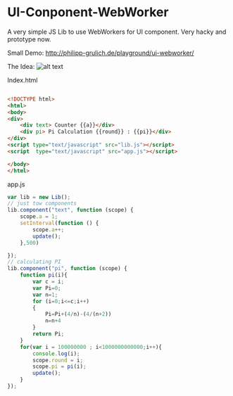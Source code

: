 # UI-Conponent-WebWorker
A very simple JS Lib to use WebWorkers for UI component.
Very hacky and prototype now.

Small Demo:
http://philipp-grulich.de/playground/ui-webworker/

The Idea:
![alt text](http://www.gliffy.com/go/publish/image/7372263/L.png)


Index.html

```html

<!DOCTYPE html>
<html>
<body>
<div>
    <div text> Counter {{a}}</div>
    <div pi> Pi Calculation {{round}} : {{pi}}</div>
</div>
<script type="text/javascript" src="lib.js"></script>
<script  type="text/javascript" src="app.js"></script>

</body>
</html>
```

app.js

```javascript
var lib = new Lib();
// just tow components
lib.component("text", function (scope) {
    scope.a = 1;
    setInterval(function () {
        scope.a++;
        update();
    },500)

});
// calculating PI
lib.component("pi", function (scope) {
    function pi(i){
        var c = i;
        var Pi=0;
        var n=1;
        for (i=0;i<=c;i++)
        {
            Pi=Pi+(4/n)-(4/(n+2))
            n=n+4
        }
        return Pi;
    }
    for(var i = 100000000 ; i<1000000000000;i++){
        console.log(i);
        scope.round = i;
        scope.pi = pi(i);
        update();
    }
});


```
